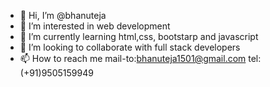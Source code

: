 - 👋 Hi, I’m @bhanuteja
- 👀 I’m interested in web development
- 🌱 I’m currently learning html,css, bootstarp and javascript
- 💞️ I’m looking to collaborate with full stack developers 
- 📫 How to reach me mail-to:bhanuteja1501@gmail.com
tel:(+91)9505159949

<!---
bhanuteja1501/bhanuteja1501 is a ✨ special ✨ repository because its `README.md` (this file) appears on your GitHub profile.
You can click the Preview link to take a look at your changes.
--->
